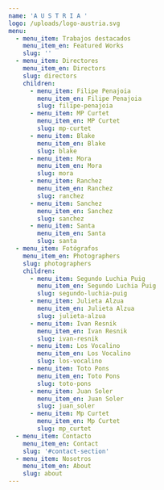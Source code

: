 ```yaml
---
name: 'A U S T R I A '
logo: /uploads/logo-austria.svg
menu:
  - menu_item: Trabajos destacados
    menu_item_en: Featured Works
    slug: ''
  - menu_item: Directores
    menu_item_en: Directors
    slug: directors
    children:
      - menu_item: Filipe Penajoia
        menu_item_en: Filipe Penajoia
        slug: filipe-penajoia
      - menu_item: MP Curtet
        menu_item_en: MP Curtet
        slug: mp-curtet
      - menu_item: Blake
        menu_item_en: Blake
        slug: blake
      - menu_item: Mora
        menu_item_en: Mora
        slug: mora
      - menu_item: Ranchez
        menu_item_en: Ranchez
        slug: ranchez
      - menu_item: Sanchez
        menu_item_en: Sanchez
        slug: sanchez
      - menu_item: Santa
        menu_item_en: Santa
        slug: santa
  - menu_item: Fotógrafos
    menu_item_en: Photographers
    slug: photographers
    children:
      - menu_item: Segundo Luchia Puig
        menu_item_en: Segundo Luchia Puig
        slug: segundo-luchia-puig
      - menu_item: Julieta Alzua
        menu_item_en: Julieta Alzua
        slug: julieta-alzua
      - menu_item: Ivan Resnik
        menu_item_en: Ivan Resnik
        slug: ivan-resnik
      - menu_item: Los Vocalino
        menu_item_en: Los Vocalino
        slug: los-vocalino
      - menu_item: Toto Pons
        menu_item_en: Toto Pons
        slug: toto-pons
      - menu_item: Juan Soler
        menu_item_en: Juan Soler
        slug: juan_soler
      - menu_item: Mp Curtet
        menu_item_en: Mp Curtet
        slug: mp_curtet
  - menu_item: Contacto
    menu_item_en: Contact
    slug: '#contact-section'
  - menu_item: Nosotros
    menu_item_en: About
    slug: about
---
```


